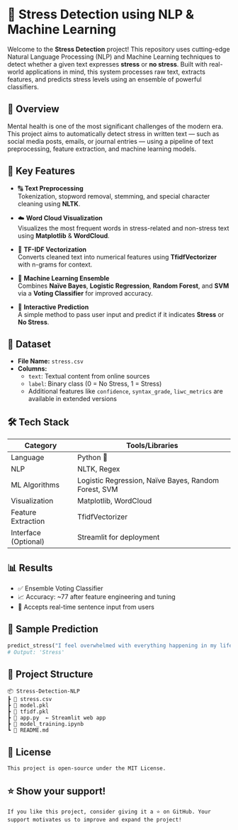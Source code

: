 # 🧠 Stress Detection using NLP & Machine Learning

Welcome to the **Stress Detection** project! This repository uses cutting-edge Natural Language Processing (NLP) and Machine Learning techniques to detect whether a given text expresses **stress** or **no stress**. Built with real-world applications in mind, this system processes raw text, extracts features, and predicts stress levels using an ensemble of powerful classifiers.



## 📌 Overview

Mental health is one of the most significant challenges of the modern era. This project aims to automatically detect stress in written text — such as social media posts, emails, or journal entries — using a pipeline of text preprocessing, feature extraction, and machine learning models.



## 🚀 Key Features

- 🔠 **Text Preprocessing**  
  Tokenization, stopword removal, stemming, and special character cleaning using **NLTK**.

- ☁️ **Word Cloud Visualization**  
  Visualizes the most frequent words in stress-related and non-stress text using **Matplotlib** & **WordCloud**.

- 🧮 **TF-IDF Vectorization**  
  Converts cleaned text into numerical features using **TfidfVectorizer** with n-grams for context.

- 🤖 **Machine Learning Ensemble**  
  Combines **Naïve Bayes**, **Logistic Regression**, **Random Forest**, and **SVM** via a **Voting Classifier** for improved accuracy.

- 🧪 **Interactive Prediction**  
  A simple method to pass user input and predict if it indicates **Stress** or **No Stress**.



## 📂 Dataset

- **File Name:** `stress.csv`  
- **Columns:**  
  - `text`: Textual content from online sources  
  - `label`: Binary class (0 = No Stress, 1 = Stress)  
  - Additional features like `confidence`, `syntax_grade`, `liwc_metrics` are available in extended versions



## 🛠️ Tech Stack

| Category        | Tools/Libraries                                   |
|-----------------|---------------------------------------------------|
| Language        | Python 🐍                                         |
| NLP             | NLTK, Regex                                       |
| ML Algorithms   | Logistic Regression, Naïve Bayes, Random Forest, SVM |
| Visualization   | Matplotlib, WordCloud                             |
| Feature Extraction | TfidfVectorizer                               |
| Interface (Optional) | Streamlit for deployment                    |



## 📊 Results

- ✅ Ensemble Voting Classifier
- 📈 Accuracy: ~77 after feature engineering and tuning
- 🧪 Accepts real-time sentence input from users



## 🧪 Sample Prediction

```python
predict_stress("I feel overwhelmed with everything happening in my life.")
# Output: 'Stress'

 ```

## 📁 Project Structure

    📦 Stress-Detection-NLP
    ┣ 📄 stress.csv
    ┣ 📄 model.pkl
    ┣ 📄 tfidf.pkl
    ┣ 📄 app.py  ← Streamlit web app
    ┣ 📄 model_training.ipynb
    ┗ 📄 README.md


## 📜 License
    This project is open-source under the MIT License.


## ⭐️ Show your support!
    If you like this project, consider giving it a ⭐ on GitHub. Your support motivates us to improve and expand the project!


